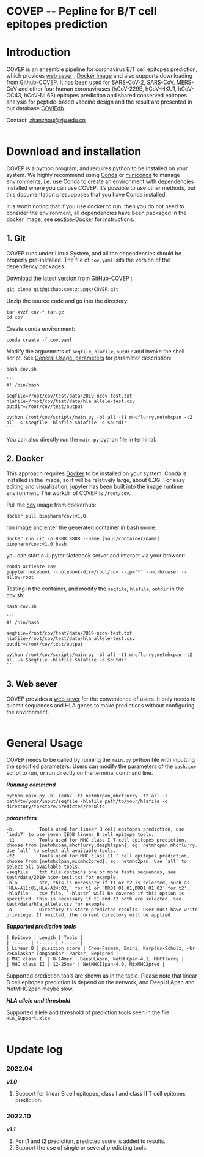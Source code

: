 # COVEP -- Pepline for B/T cell epitopes prediction

# Introduction
COVEP is an ensemble pipeline for coronavirus B/T cell epitopes prediction, which provides [web sever](https://pgx.zju.edu.cn/coviedb2/tools/COVEP) , [Docker image](https://hub.docker.com/repository/docker/biopharm/COVEP/general) and also supports downloading from [Github-COVEP](https://github.com/zjupgx/COVEP). It has been used for SARS-CoV-2, SARS-CoV, MERS-CoV and other four human coronaviruses (hCoV-229E, hCoV-HKU1, hCoV-OC43, hCoV-NL63) epitopes prediction and shared conserved epitopes analysis for peptide-based vaccine design and the result are presented in our database [COVIEdb](http://pgx.zju.edu.cn/coviedb/).

Contact: zhanzhou@zju.edu.cn
<br><br>

# Download and installation
COVEP is a python program, and requires python to be installed on your system. We highly recommend using [Conda](https://www.anaconda.com/products/distribution) or [miniconda](https://docs.conda.io/en/latest/miniconda.html) to manage environments, i.e. use Conda to create an environment with dependencies installed where you can use COVEP. It’s possible to use other methods, but this documentation presupposes that you have Conda installed.

It is worth noting that if you use docker to run, then you do not need to consider the environment, all dependencies have been packaged in the docker image, see [section-Docker](#docker) for instructions.

## 1. Git
COVEP runs under Linux System, and all the dependencies should be properly pre-installed. The file of `cov.yaml` lsits the version of the dependency packages.

Download the latest version from [GitHub-COVEP](https://github.com/zjupgx/COVEP) :

    git clone git@github.com:zjupgx/COVEP.git

Unzip the source code and go into the directory:

    tar xvzf cov-*.tar.gz
    cd cov

Create conda environment:

    conda create -f cov.yaml

Modify the arguemrnts of `seqfile`, `hlafile`, `outdir` and invoke the shell script. See [General Usage: parameters](#general-usage) for parameter description:

    bash cov.sh

    ```
    #! /bin/bash

    seqfile=/root/cov/test/data/2019-ncov-test.txt
    hlafile=/root/cov/test/data/hla_allele-test.csv
    outdir=/root/cov/test/output

    python /root/cov/scripts/main.py -bl all -t1 mhcflurry,netmhcpan -t2 all -s $seqfile -hlafile $hlafile -o $outdir
    ```
You can also directly run the `main.py` python file in terminal.


## 2. Docker
This approach requires [Docker](https://docs.docker.com/) to be installed on your system. Conda is installed in the image, so it will be relatively large, about 6.3G. For easy editing and visualization, jupyter has been built into the image runtime environment. The workdir of COVEP is `/root/cov`.

Pull the [cov](https://hub.docker.com/repository/docker/zhangxue123/cov) image from dockerhub:

    docker pull biopharm/cov:v1.0

run image and enter the generated container in bash mode:

    docker run -it -p 8888:8888 --name [your/container/name] biopharm/cov:v1.0 bash

you can start a Jupyter Notebook server and interact via your browser:

    conda activate cov
    jupyter notebook --notebook-dir=/root/cov --ip='*' --no-browser --allow-root

Testing in the container, and modify the `seqfile`, `hlafile`, `outdir` in the cov.sh:

    bash cov.sh
    
    ```
    #! /bin/bash

    seqfile=/root/cov/test/data/2019-ncov-test.txt
    hlafile=/root/cov/test/data/hla_allele-test.csv
    outdir=/root/cov/test/output

    python /root/cov/scripts/main.py -bl all -t1 mhcflurry,netmhcpan -t2 all -s $seqfile -hlafile $hlafile -o $outdir
    ```

## 3. Web sever
COVEP provides a [web sever](https://pgx.zju.edu.cn/coviedb2/tools/COVEP) for the convenience of users. It only needs to submit sequences and HLA genes to make predictions without configuring the environment.
<br><br>

# General Usage

COVEP needs to be called by running the `main.py` python file with inputting the specified parameters. Users can modify the parameters of the `bash.cov` script to run, or run directly on the terminal command line.

***Running command***

    python main.py -bl iedb7 -t1 netmhcpan,mhcflurry -t2 all -s path/to/your/input/seqfile -hlafile path/to/your/hlafile -o directory/to/store/predicted/results

***parameters***

    -bl         Tools used for linear B cell epitopes prediction, use `iedb7` to use seven IEDB linear B cell epitope tools.
    -t1         Tools used for MHC class I T cell epitopes prediction, choose from [netmhcpan,mhcflurry,deephlapan], eg. netmhcpan,mhcflurry. Use `all` to select all available tools.
    -t2         Tools used for MHC class II T cell epitopes prediction, choose from [netmhc2pan,mixmhc2pred], eg. netmhc2pan. Use `all` to select all available tools.
    -seqfile    txt file contains one or more fasta sequences, see test/data/2019-ncov-test.txt for example.
    -hla        str, this is necessary if t1 or t2 is selected, such as `HLA-A11:01,HLA-A24:02,` for t1 or `DRB1_01_01,DRB1_01_02` for t2'.
    -hlafile    csv file, `-hlastr` will be covered if this option is specified. This is necessary if t1 and t2 both are selected, see test/data/hla_allele.csv for example.
    -o          Directory to store predicted results. User must have write privilege. If omitted, the current directory will be applied.

***Supported prediction tools***

    | Epitope | Length | Tools | 
    | :----- | :----- | :----- |
    | Linear B | pisition score | Chou-Fasman, Emini, Karplus-Schulz, <br />Kolaskar-Tongaonkar, Parker, Bepipred |
    | MHC class I  | 8-14mer | DeepHLApan, NetMHCpan-4.1, MHCflurry |
    | MHC class II | 12-25mer | NetMHCIIpan-4.0, MixMHC2pred |

Supported prediction tools are shown as in the table. Please note that linear B cell epitopes prediction is depend on the network, and DeepHLApan and NetMHC2pan maybe slow.

***HLA allele and threshold***

Supported allele and threshold of prediction tools seen in the file `HLA_Support.xlsx`
<br><br>
# Update log

### 2022.04
***v1.0***

1. Support for linear B cell epitopes, class I and class II T cell epitopes prediction.

### 2022.10
***v1.1***
1. For t1 and t2 prediction, predicted score is added to results.
2. Support the use of single or several predicting tools. 


